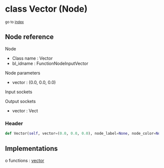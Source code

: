 # class Vector (Node)

<sub>go to [index](/docs/index.md)</sub>

## Node reference

Node
 - Class name : Vector
 - bl_idname : FunctionNodeInputVector

Node parameters
 - vector : (0.0, 0.0, 0.0)

Input sockets

Output sockets
 - vector : Vect

### Header

``` python
def Vector(self, vector=(0.0, 0.0, 0.0), node_label=None, node_color=None):
```

## Implementations

o functions : [vector](/docs/classes/vector.md)

